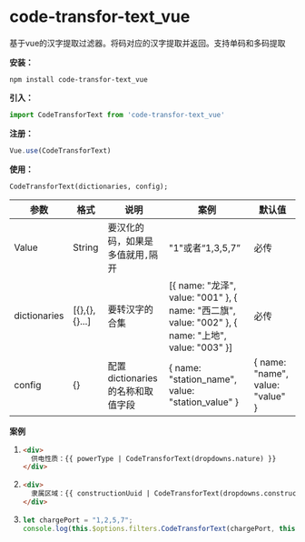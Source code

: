 # code-transfor-text_vue
基于vue的汉字提取过滤器。将码对应的汉字提取并返回。支持单码和多码提取











**安装：**

```
npm install code-transfor-text_vue
```


**引入：**

```javascript
import CodeTransforText from 'code-transfor-text_vue'
```


**注册：**

```javascript
Vue.use(CodeTransforText)
```


**使用：**

```
CodeTransforText(dictionaries, config);
```

| 参数         | 格式          | 说明                             | 案例                                                         | 默认值                           |
| ------------ | ------------- | -------------------------------- | ------------------------------------------------------------ | -------------------------------- |
| Value        | String        | 要汉化的码，如果是多值就用`,`隔开 | "1"或者“1,3,5,7”                                             | 必传                             |
| dictionaries | [{},{},{}...] | 要转汉字的合集                   | [{ name: "龙泽", value: "001" }, { name: "西二旗", value: "002" }, { name: "上地", value: "003" }] | 必传                             |
| config       | {}            | 配置dictionaries的名称和取值字段 | { name: "station_name", value: "station_value" }             | { name: "name", value: "value" } |




**案例**

1. ```html
   <div>
     供电性质：{{ powerType | CodeTransforText(dropdowns.nature) }}
   </div>
   
2. ```html
   <div>
     隶属区域：{{ constructionUuid | CodeTransforText(dropdowns.constructionUuid, {name:"construction",value: "uuid"}) }}
   </div>
   ```

3. ```javascript
   let chargePort = "1,2,5,7";
   console.log(this.$options.filters.CodeTransforText(chargePort, this.dropdowns.chargePort));
   ```















